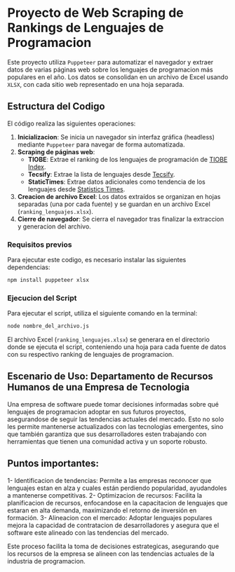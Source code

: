# Proyecto de Web Scraping de Rankings de Lenguajes de Programacion

Este proyecto utiliza `Puppeteer` para automatizar el navegador y extraer datos de varias páginas web sobre los lenguajes de programacion más populares en el año. Los datos se consolidan en un archivo de Excel usando `XLSX`, con cada sitio web representado en una hoja separada.

## Estructura del Codigo

El código realiza las siguientes operaciones:

1. **Inicializacion**: Se inicia un navegador sin interfaz gráfica (headless) mediante `Puppeteer` para navegar de forma automatizada.
2. **Scraping de páginas web**: 
   - **TIOBE**: Extrae el ranking de los lenguajes de programación de [TIOBE Index](https://www.tiobe.com/tiobe-index/).
   - **Tecsify**: Extrae la lista de lenguajes desde [Tecsify](https://tecsify.com/blog/top-lenguajes-2024/).
   - **StaticTimes**: Extrae datos adicionales como tendencia de los lenguajes desde [Statistics Times](https://statisticstimes.com/tech/top-computer-languages.php).
3. **Creacion de archivo Excel**: Los datos extraídos se organizan en hojas separadas (una por cada fuente) y se guardan en un archivo Excel (`ranking_lenguajes.xlsx`).
4. **Cierre de navegador**: Se cierra el navegador tras finalizar la extraccion y generacion del archivo.

### Requisitos previos

Para ejecutar este codigo, es necesario instalar las siguientes dependencias:

```bash
npm install puppeteer xlsx
```

### Ejecucion del Script

Para ejecutar el script, utiliza el siguiente comando en la terminal:

```bash
node nombre_del_archivo.js
```

El archivo Excel (`ranking_lenguajes.xlsx`) se generara en el directorio donde se ejecuta el script, conteniendo una hoja para cada fuente de datos con su respectivo ranking de lenguajes de programacion.

## Escenario de Uso: Departamento de Recursos Humanos de una Empresa de Tecnologia

Una empresa de software puede tomar decisiones informadas sobre qué lenguajes de programacion adoptar en sus futuros proyectos, asegurandose de seguir las tendencias actuales del mercado. Esto no solo les permite mantenerse actualizados con las tecnologias emergentes, sino que también garantiza que sus desarrolladores esten trabajando con herramientas que tienen una comunidad activa y un soporte robusto.

## Puntos importantes:
1- Identificacion de tendencias: Permite a las empresas reconocer que lenguajes estan en alza y cuales están perdiendo popularidad, ayudandoles a mantenerse competitivas.
2- Optimizacion de recursos: Facilita la planificacion de recursos, enfocandose en la capacitacion de lenguajes que estaran en alta demanda, maximizando el retorno de inversión en formación.
3- Alineacion con el mercado: Adoptar lenguajes populares mejora la capacidad de contratacion de desarrolladores y asegura que el software este alineado con las tendencias del mercado.

Este proceso facilita la toma de decisiones estrategicas, asegurando que los recursos de la empresa se alineen con las tendencias actuales de la industria de programacion.
